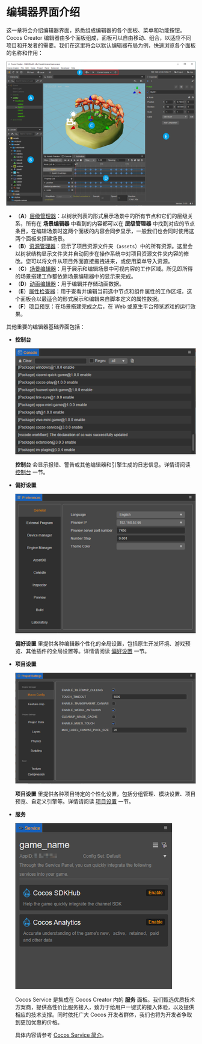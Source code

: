 # 编辑器界面介绍

这一章将会介绍编辑器界面，熟悉组成编辑器的各个面板、菜单和功能按钮。Cocos Creator 编辑器由多个面板组成，面板可以自由移动、组合，以适应不同项目和开发者的需要。我们在这里将会以默认编辑器布局为例，快速浏览各个面板的名称和作用：

![main](index/editor.png)

- （**A**）[层级管理器](./hierarchy/index.md)：以树状列表的形式展示场景中的所有节点和它们的层级关系，所有在 **场景编辑器** 中看到的内容都可以在 **层级管理器** 中找到对应的节点条目，在编辑场景时这两个面板的内容会同步显示，一般我们也会同时使用这两个面板来搭建场景。
- （**B**）[资源管理器](./assets/index.md)：显示了项目资源文件夹（`assets`）中的所有资源。这里会以树状结构显示文件夹并自动同步在操作系统中对项目资源文件夹内容的修改。您可以将文件从项目外面直接拖拽进来，或使用菜单导入资源。
- （**C**）[场景编辑器](./scene/index.md)：用于展示和编辑场景中可视内容的工作区域。所见即所得的场景搭建工作都依靠场景编辑器中的显示来完成。
- （**D**）[动画编辑器](./animation/index.md)：用于编辑并存储动画数据。
- （**E**）[属性检查器](./inspector/index.md)：用于查看并编辑当前选中节点和组件属性的工作区域，这个面板会以最适合的形式展示和编辑来自脚本定义的属性数据。
- （**F**）[项目预览](./preview/index.md)：在场景搭建完成之后，在 Web 或原生平台预览游戏的运行效果。

其他重要的编辑器基础界面包括：

- **控制台**

    ![console](index/console.png)

    **控制台** 会显示报错、警告或其他编辑器和引擎生成的日志信息。详情请阅读 [控制台](console/index.md) 一节。

- **偏好设置**

    ![preferences](index/preferences.png)

    **偏好设置** 里提供各种编辑器个性化的全局设置，包括原生开发环境、游戏预览、其他插件的全局设置等。详情请阅读 [偏好设置](preferences/index.md) 一节。

- **项目设置**

    ![settings](index/settings.png)

    **项目设置** 里提供各种项目特定的个性化设置，包括分组管理、模块设置、项目预览、自定义引擎等。详情请阅读 [项目设置](project/index.md) 一节。

- **服务**

    ![service](index/service.png)

    Cocos Service 是集成在 Cocos Creator 内的 **服务** 面板。我们甄选优质技术方案商，提供高性价比服务接入，致力于给用户一键式的接入体验，以及提供相应的技术支撑。同时依托广大 Cocos 开发者群体，我们也将为开发者争取到更加优惠的价格。

    具体内容请参考 [Cocos Service 简介](https://service.cocos.com/document/zh/)。
